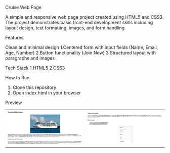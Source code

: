 Cruise Web Page

A simple and responsive web page project created using HTML5 and CSS3. The project demonstrates basic front-end development skills including layout design, text formatting, images, and form handling.

Features

Clean and minimal design
1.Centered form with input fields (Name, Email, Age, Number)
2.Button functionality (Join Now)
3.Structured layout with paragraphs and images

Tech Stack
1.HTML5
2.CSS3

How to Run
1. Clone this repository
2. Open index.html in your browser

Preview

<table>
  <tr>
    <td><img src="output1.png" alt="Output 1" width="400"/></td>
    <td><img src="output2.png" alt="Output 2" width="400"/></td>
  </tr>
</table>
